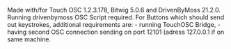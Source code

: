 Made with/for Touch OSC 1.2.3.178, Bitwig 5.0.6 and DrivenByMoss 21.2.0. Running drivenbymoss OSC Script required.
For Buttons which should send out keystrokes, additional requirements are: - running TouchOSC Bridge, - having second OSC connection sending on port 12101 (adress 127.0.0.1 if on same machine.
